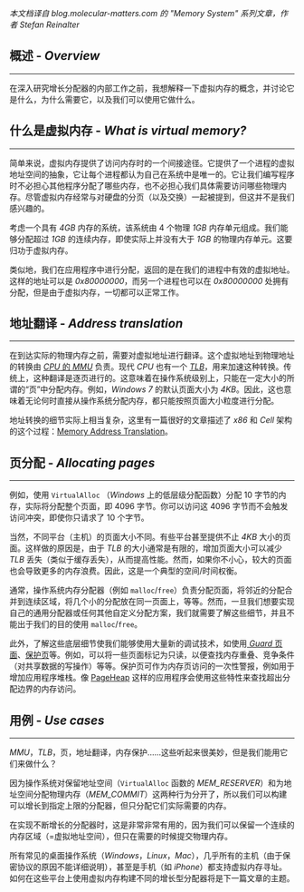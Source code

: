 *本文档译自 blog.molecular-matters.com 的 "Memory System" 系列文章，作者 Stefan Reinalter*


## 概述 - *Overview*
----
在深入研究增长分配器的内部工作之前，我想解释一下虚拟内存的概念，并讨论它是什么，为什么需要它，以及我们可以使用它做什么。


## 什么是虚拟内存 - *What is virtual memory?*
---
简单来说，虚拟内存提供了访问内存时的一个间接途径。它提供了一个进程的虚拟地址空间的抽象，它让每个进程都认为自己在系统中是唯一的。它让我们编写程序时不必担心其他程序分配了哪些内存，也不必担心我们具体需要访问哪些物理内存。尽管虚拟内存经常与对硬盘的分页（以及交换）一起被提到，但这并不是我们感兴趣的。

考虑一个具有 *4GB* 内存的系统，该系统由 4 个物理 *1GB* 内存单元组成。我们能够分配超过 *1GB* 的连续内存，即使实际上并没有大于 *1GB* 的物理内存单元。这要归功于虚拟内存。

类似地，我们在应用程序中进行分配，返回的是在我们的进程中有效的虚拟地址。这样的地址可以是 *0x80000000*，而另一个进程也可以在 *0x80000000* 处拥有分配，但是由于虚拟内存，一切都可以正常工作。


## 地址翻译 - *Address translation*
---
在到达实际的物理内存之前，需要对虚拟地址进行翻译。这个虚拟地址到物理地址的转换由 [*CPU* 的 *MMU*](http://en.wikipedia.org/wiki/Memory_management_unit) 负责。现代 *CPU* 也有一个 [*TLB*](http://en.wikipedia.org/wiki/Translation_lookaside_buffer)，用来加速这种转换。传统上，这种翻译是逐页进行的。这意味着在操作系统级别上，只能在一定大小的所谓的“页”中分配内存。例如，*Windows 7* 的默认页面大小为 *4KB*。因此，这也意味着无论何时直接从操作系统分配内存，都只能按照页面大小粒度进行分配。

地址转换的细节实际上相当复杂，这里有一篇很好的文章描述了 *x86* 和 *Cell* 架构的这个过程：[Memory Address Translation](http://www.altdevblogaday.com/2011/07/24/memory-address-translation/ "Memory Address Translation")。


## 页分配 - *Allocating pages*
---
例如，使用 `VirtualAlloc` （*Windows* 上的低层级分配函数）分配 10 字节的内存，实际将分配整个页面，即 4096 字节。你可以访问这 4096 字节而不会触发访问冲突，即使你只请求了 10 个字节。

当然，不同平台（主机）的页面大小不同。有些平台甚至提供不止 *4KB* 大小的页面。这样做的原因是，由于 *TLB* 的大小通常是有限的，增加页面大小可以减少 *TLB* 丢失（类似于缓存丢失），从而提高性能。然而，如果你不小心，较大的页面也会导致更多的内存浪费。因此，这是一个典型的空间/时间权衡。

通常，操作系统内存分配器（例如 `malloc`/`free`）负责分配页面，将邻近的分配合并到连续区域，将几个小的分配放在同一页面上，等等。然而，一旦我们想要实现自己的通用分配器或任何其他自定义分配方案，我们就需要了解这些细节，并且不能出于我们的目的使用 `malloc`/`free`。

此外，了解这些底层细节使我们能够使用大量新的调试技术，如使用[ *Guard* 页面](http://msdn.microsoft.com/en-us/library/windows/desktop/aa366786%28v=vs.85%29.aspx)、[保护页](http://msdn.microsoft.com/en-us/library/windows/desktop/aa366549%28v=vs.85%29.aspx)等。例如，可以将一些页面标记为只读，以便查找内存重叠、竞争条件（对共享数据的写操作）等等。保护页可作为内存页访问的一次性警报，例如用于增加应用程序堆栈。像 [PageHeap](http://msdn.microsoft.com/en-us/library/windows/hardware/ff549561%28v=vs.85%29.aspx) 这样的应用程序会使用这些特性来查找超出分配边界的内存访问。


## 用例 - *Use cases*
---
*MMU*，*TLB*，页，地址翻译，内存保护......这些听起来很美妙，但是我们能用它们来做什么？

因为操作系统对保留地址空间（`VirtualAlloc` 函数的 *MEM_RESERVER*）和为地址空间分配物理内存（*MEM_COMMIT*）这两种行为分开了，所以我们可以构建可以增长到指定上限的分配器，但只分配它们实际需要的内存。

在实现不断增长的分配器时，这是非常非常有用的，因为我们可以保留一个连续的内存区域（=虚拟地址空间），但只在需要的时候提交物理内存。

所有常见的桌面操作系统（*Windows*，*Linux*，*Mac*），几乎所有的主机（由于保密协议的原因不能详细说明），甚至是手机（如 *iPhone*）都支持虚拟内存寻址。如何在这些平台上使用虚拟内存构建不同的增长型分配器将是下一篇文章的主题。